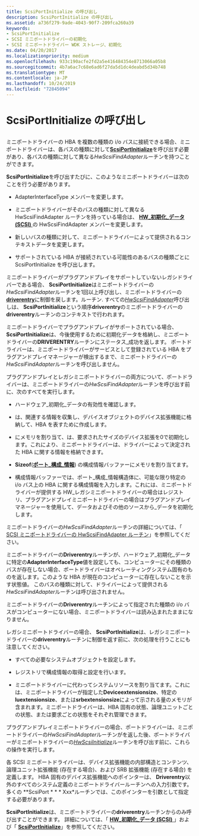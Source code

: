```yaml
---
title: ScsiPortInitialize の呼び出し
description: ScsiPortInitialize の呼び出し
ms.assetid: a736f279-9ade-4043-90f7-209fca260a39
keywords:
- ScsiPortInitialize
- SCSI ミニポートドライバーの初期化
- SCSI ミニポートドライバー WDK ストレージ、初期化
ms.date: 04/20/2017
ms.localizationpriority: medium
ms.openlocfilehash: 933c190acfe2fd2a5e416484354e8713066a05b8
ms.sourcegitcommit: 4b7a6ac7c68e6ad6f27da5d1dc4deabd5d34b748
ms.translationtype: MT
ms.contentlocale: ja-JP
ms.lasthandoff: 10/24/2019
ms.locfileid: "72845094"
---
```

# <a name="calling-scsiportinitialize"></a>ScsiPortInitialize の呼び出し


## <span id="ddk_calling_scsiportinitialize_kg"></span><span id="DDK_CALLING_SCSIPORTINITIALIZE_KG"></span>


ミニポートドライバーの HBA を複数の種類の i/o バスに接続できる場合、ミニポートドライバーは、各バスの種類に対して[**ScsiPortInitialize**](https://docs.microsoft.com/windows-hardware/drivers/ddi/srb/nf-srb-scsiportinitialize)を呼び出す必要があり、各バスの種類に対して異なる*HwScsiFindAdapter*ルーチンを持つことができます。

**ScsiPortInitialize**を呼び出すたびに、このようなミニポートドライバーは次のことを行う必要があります。

-   AdapterInterfaceType メンバーを変更します。

-   ミニポートドライバーがそのバスの種類に対して異なる HwScsiFindAdapter ルーチンを持っている場合は、 [**HW\_初期化\_データ (SCSI)** ](https://docs.microsoft.com/windows-hardware/drivers/ddi/srb/ns-srb-_hw_initialization_data)の HwScsiFindAdapter メンバーを変更します。

-   新しいバスの種類に対して、ミニポートドライバーによって提供されるコンテキストデータを変更します。

-   サポートされている HBA が接続されている可能性のあるバスの種類ごとに ScsiPortInitialize を呼び出します。

ミニポートドライバーがプラグアンドプレイをサポートしていないレガシドライバーである場合、 **ScsiPortInitialize**はミニポートドライバーの*HwScsiFindAdapter*ルーチンを1回以上呼び出し、ミニポートドライバーの[**driverentry**](scsi-miniport-driver-s-driverentry-routine.md)に制御を戻します。ルーチン. すべての[*HwScsiFindAdapter*](https://docs.microsoft.com/previous-versions/windows/hardware/drivers/ff557300(v=vs.85))呼び出しは、 **ScsiPortInitialize**という順序**driverentry**のミニポートドライバーの**driverentry**ルーチンのコンテキストで行われます。

ミニポートドライバーでプラグアンドプレイがサポートされている場合、 **ScsiPortInitialize**は、今後使用するために初期化データを格納し、ミニポートドライバーの**DRIVERENTRY**ルーチンにステータス\_成功を返します。 ポートドライバーは、ミニポートドライバーがサービスとして登録されている HBA をプラグアンドプレイマネージャーが検出するまで、ミニポートドライバーの*HwScsiFindAdapter*ルーチンを呼び出しません。

プラグアンドプレイとレガシミニポートドライバーの両方について、ポートドライバーは、ミニポートドライバーの*HwScsiFindAdapter*ルーチンを呼び出す前に、次のすべてを実行します。

-   ハードウェア\_初期化\_データの有効性を確認します。

-   は、関連する情報を収集し、デバイスオブジェクトのデバイス拡張機能に格納して、HBA を表すために作成します。

-   にメモリを割り当て、は、要求されたサイズのデバイス拡張を0で初期化します。これにより、ミニポートドライバーは、ドライバーによって決定された HBA に関する情報を格納できます。

-   **Sizeof**([**ポート\_構成\_情報**](https://docs.microsoft.com/windows-hardware/drivers/ddi/srb/ns-srb-_port_configuration_information)) の構成情報バッファーにメモリを割り当てます。

-   構成情報バッファーでは、ポート\_構成\_情報構造体に、可能な限り特定の i/o バス上の HBA に関する構成情報を入力します。これには、ミニポートドライバーが提供する HW\_レガシミニポートドライバーの場合はレジストリ、プラグアンドプレイミニポートドライバーの場合はプラグアンドプレイマネージャーを使用して、データおよびその他のソースから\_データを初期化します。

ミニポートドライバーの*HwScsiFindAdapter*ルーチンの詳細については、「 [SCSI ミニポートドライバーの HwScsiFindAdapter ルーチン](scsi-miniport-driver-s-hwscsifindadapter-routine.md)」を参照してください。

ミニポートドライバーの**Driverentry**ルーチンが、ハードウェア\_初期化\_データに特定の**AdapterInterfaceType**値を設定しても、コンピューターにその種類のバスが存在しない場合、ポートドライバーはオペレーティングシステム固有のものを返します。このような HBA が現在のコンピューターに存在しないことを示す状態値。 このバスの種類に対して、ドライバーによって提供される*HwScsiFindAdapter*ルーチンは呼び出されません。

ミニポートドライバーの**Driverentry**ルーチンによって指定された種類の i/o バスがコンピューターにない場合、ミニポートドライバーは読み込まれたままになりません。

レガシミニポートドライバーの場合、 **ScsiPortInitialize**は、レガシミニポートドライバーの**driverentry**ルーチンに制御を返す前に、次の処理を行うことにも注意してください。

-   すべての必要なシステムオブジェクトを設定します。

-   レジストリで構成情報の取得と設定を行います。

-   ミニポートドライバーに代わってシステムリソースを割り当てます。これには、ミニポートドライバーが指定した**Deviceextensionsize**、特定の**luextensionsize**、または**srbextensionsize**によって示される量のメモリが含まれます。ミニポートドライバーは、HBA 固有の状態、論理ユニットごとの状態、または要求ごとの状態をそれぞれ管理できます。

プラグアンドプレイミニポートドライバーの場合、ポートドライバーは、ミニポートドライバーの*HwScsiFindAdapter*ルーチンがを返した後、ポートドライバーがミニポートドライバーの[*HwScsiInitialize*](https://docs.microsoft.com/previous-versions/windows/hardware/drivers/ff557302(v=vs.85))ルーチンを呼び出す前に、これらの操作を実行します。

各 SCSI ミニポートドライバーは、デバイス拡張機能の内部構造とコンテンツ、論理ユニット拡張機能 (存在する場合)、および SRB 拡張機能 (存在する場合) を定義します。 HBA 固有のデバイス拡張機能へのポインターは、 **Driverentry**以外のすべてのシステム定義のミニポートドライバールーチンへの入力引数です。 多くの **ScsiPort * * * Xxx*ルーチンでは、このポインターを引数として指定する必要があります。

**ScsiPortInitialize**は、ミニポートドライバーの**driverentry**ルーチンからのみ呼び出すことができます。 詳細については、「 [**HW\_初期化\_データ (SCSI)** ](https://docs.microsoft.com/windows-hardware/drivers/ddi/srb/ns-srb-_hw_initialization_data) 」および「 [**ScsiPortInitialize**](https://docs.microsoft.com/windows-hardware/drivers/ddi/srb/nf-srb-scsiportinitialize)」を参照してください。

 

 




